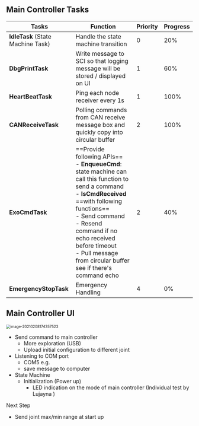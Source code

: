 

## Main Controller Tasks

| Tasks                             | Function                                                     | Priority | Progress |
| --------------------------------- | ------------------------------------------------------------ | -------- | -------- |
| **IdleTask** (State Machine Task) | Handle the state machine  transition                         | 0        | 20%      |
| **DbgPrintTask**                  | Write message to SCI so that logging message will be stored / displayed on UI | 1        | 60%      |
| **HeartBeatTask**                 | Ping each node receiver every 1s                             | 1        | 100%     |
| **CANReceiveTask**                | Polling commands from CAN receive message box and quickly copy into circular buffer | 2        | 100%     |
| **ExoCmdTask**                    | ==Provide following APIs==<br />-  **EnqueueCmd**: state machine can call this function to send a command<br />-  **IsCmdReceived** <br />==with following functions==<br />- Send command<br />- Resend command if no echo received before timeout <br />- Pull message from circular buffer see if there's command echo | 2        | 40%      |
| **EmergencyStopTask**             | Emergency Handling                                           | 4        | 0%       |

## Main Controller UI

<img src="C:\Users\kydn8\AppData\Roaming\Typora\typora-user-images\image-20210208174357523.png" alt="image-20210208174357523" style="zoom:70%;" />

- Send command to main controller
  - More exploration (USB) 
  - Upload initial configuration to different joint
- Listening to COM port 
  - COM5 e.g. 
  - save message to computer 
- State Machine 
  - Initialization (Power up)
    - LED indication on the mode of main controller (Individual test by Lujayna )

Next Step

- Send joint max/min range at start up